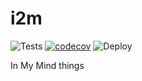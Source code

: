 # i2m
![Tests](https://github.com/ABuarque/i2m/workflows/Tests/badge.svg) [![codecov](https://codecov.io/gh/ABuarque/i2m/branch/master/graph/badge.svg?token=JZX4EFQKZS)](https://codecov.io/gh/ABuarque/i2m) ![Deploy](https://github.com/ABuarque/i2m/workflows/Deploy/badge.svg)


In My Mind things
